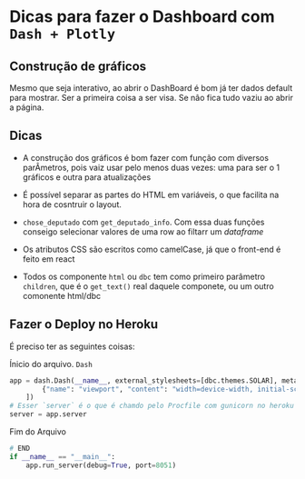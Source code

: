 # Dicas para fazer o Dashboard com `Dash + Plotly`

## Construção de gráficos

Mesmo que seja interativo, ao abrir o DashBoard é bom já ter dados default para mostrar. Ser a primeira coisa a ser visa. Se nâo fica tudo vaziu ao abrir a página.

## Dicas

+ A construção dos gráficos é bom fazer com função com diversos parÂmetros, pois vaiz usar pelo menos duas vezes: uma para ser o 1 gráficos e outra para atualizações

+ É possível separar as partes do HTML em variáveis, o que facilita na hora de cosntruir o layout.

+ `chose_deputado` com `get_deputado_info`. Com essa duas funções conseigo selecionar valores de uma row ao filtarr um *dataframe*

+ Os atributos CSS são escritos como camelCase, já que o front-end é feito em react

+ Todos os componente `html` ou `dbc` tem como primeiro parâmetro `children`, que é o `get_text()` real daquele componete, ou um outro comonente html/dbc

## Fazer o Deploy no Heroku

É preciso ter as seguintes coisas:

Ínicio do arquivo. `Dash`

````python
app = dash.Dash(__name__, external_stylesheets=[dbc.themes.SOLAR], meta_tags=[
        {"name": "viewport", "content": "width=device-width, initial-scale=1"}
    ])
# Esser `server` é o que é chamdo pelo Procfile com gunicorn no heroku
server = app.server
````

Fim do Arquivo

````python
# END
if __name__ == "__main__":
    app.run_server(debug=True, port=8051)
````
